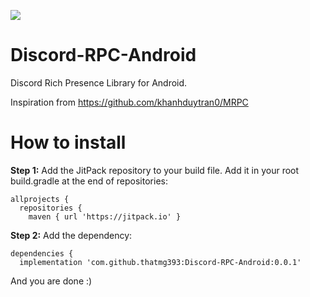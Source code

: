 [![](https://jitpack.io/v/ThatMG393/Discord-RPC-Android.svg)](https://jitpack.io/#ThatMG393/Discord-RPC-Android)

# Discord-RPC-Android
Discord Rich Presence Library for Android.

Inspiration from https://github.com/khanhduytran0/MRPC



# How to install
**Step 1:** Add the JitPack repository to your build file.
Add it in your root build.gradle at the end of repositories:

```
allprojects {
  repositories {
    maven { url 'https://jitpack.io' }
```

**Step 2:** Add the dependency:

```
dependencies {
  implementation 'com.github.thatmg393:Discord-RPC-Android:0.0.1'
```

And you are done :)
